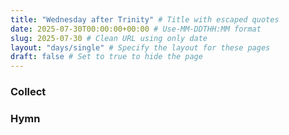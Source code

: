 ```yaml
---
title: "Wednesday after Trinity" # Title with escaped quotes
date: 2025-07-30T00:00:00+00:00 # Use-MM-DDTHH:MM format
slug: 2025-07-30 # Clean URL using only date
layout: "days/single" # Specify the layout for these pages
draft: false # Set to true to hide the page
---
```


### Collect


### Hymn